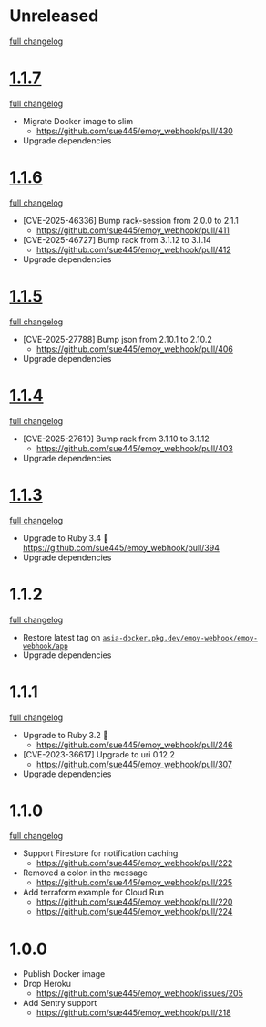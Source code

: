 # Unreleased
[full changelog](http://github.com/sue445/emoy_webhook/compare/1.1.7...main)

# [1.1.7](https://github.com/sue445/emoy_webhook/releases/tag/1.1.7)
[full changelog](http://github.com/sue445/emoy_webhook/compare/1.1.6...1.1.7)

* Migrate Docker image to slim
  * https://github.com/sue445/emoy_webhook/pull/430
* Upgrade dependencies

# [1.1.6](https://github.com/sue445/emoy_webhook/releases/tag/1.1.6)
[full changelog](http://github.com/sue445/emoy_webhook/compare/1.1.5...1.1.6)

* [CVE-2025-46336] Bump rack-session from 2.0.0 to 2.1.1
  * https://github.com/sue445/emoy_webhook/pull/411
* [CVE-2025-46727] Bump rack from 3.1.12 to 3.1.14
  * https://github.com/sue445/emoy_webhook/pull/412
* Upgrade dependencies

# [1.1.5](https://github.com/sue445/emoy_webhook/releases/tag/1.1.5)
[full changelog](http://github.com/sue445/emoy_webhook/compare/1.1.4...1.1.5)

* [CVE-2025-27788] Bump json from 2.10.1 to 2.10.2
  * https://github.com/sue445/emoy_webhook/pull/406
* Upgrade dependencies

# [1.1.4](https://github.com/sue445/emoy_webhook/releases/tag/1.1.4)
[full changelog](http://github.com/sue445/emoy_webhook/compare/1.1.3...1.1.4)

* [CVE-2025-27610] Bump rack from 3.1.10 to 3.1.12
  * https://github.com/sue445/emoy_webhook/pull/403
* Upgrade dependencies

# [1.1.3](https://github.com/sue445/emoy_webhook/releases/tag/1.1.3)
[full changelog](http://github.com/sue445/emoy_webhook/compare/1.1.2...1.1.3)

* Upgrade to Ruby 3.4 :gem:
  https://github.com/sue445/emoy_webhook/pull/394
* Upgrade dependencies

# 1.1.2
[full changelog](http://github.com/sue445/emoy_webhook/compare/1.1.1...1.1.2)

* Restore latest tag on [`asia-docker.pkg.dev/emoy-webhook/emoy-webhook/app`](https://console.cloud.google.com/artifacts/docker/emoy-webhook/asia/emoy-webhook/app)
* Upgrade dependencies

# 1.1.1
[full changelog](http://github.com/sue445/emoy_webhook/compare/1.1.0...1.1.1)

* Upgrade to Ruby 3.2 :gem:
  * https://github.com/sue445/emoy_webhook/pull/246
* [CVE-2023-36617] Upgrade to uri 0.12.2
  * https://github.com/sue445/emoy_webhook/pull/307
* Upgrade dependencies

# 1.1.0
[full changelog](http://github.com/sue445/emoy_webhook/compare/1.0.0...1.1.0)

* Support Firestore for notification caching
  * https://github.com/sue445/emoy_webhook/pull/222
* Removed a colon in the message
  * https://github.com/sue445/emoy_webhook/pull/225
* Add terraform example for Cloud Run
  * https://github.com/sue445/emoy_webhook/pull/220
  * https://github.com/sue445/emoy_webhook/pull/224

# 1.0.0
* Publish Docker image
* Drop Heroku
  * https://github.com/sue445/emoy_webhook/issues/205
* Add Sentry support
  * https://github.com/sue445/emoy_webhook/pull/218
